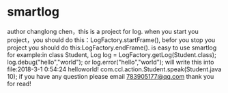 # smartlog
author changlong chen，this is a project for log.
when you start you project，you should do this：LogFactory.startFrame(),
befor you stop you project you should do this:LogFactory.endFrame().
is easy to use smartlog for example:in class Student,
Log log = LogFactory.getLog(Student.class);
log.debug("hello","world"); or log.error("hello","world");
will write this into file:2018-3-1 0:54:24 helloworld! com.ccl.action.Student.speak(Student.java 10);
if you have any question please email 783905177@qq.com
thank you for read!
